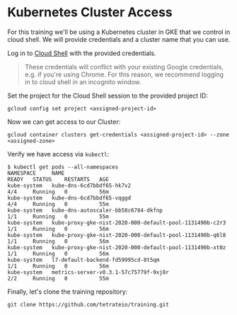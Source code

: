 Kubernetes Cluster Access
===

For this training we'll be using a Kubernetes cluster in GKE that we control in cloud shell. We will provide credentials and a cluster name that you can use.

Log in to [Cloud Shell](https://ssh.cloud.google.com/cloudshell/editor) with the provided credentials.

> These credentials will conflict with your existing Google credentials, e.g. if you're using Chrome. For this reason, we recommend logging in to cloud shell in an incognito window.

Set the project for the Cloud Shell session to the provided project ID:

```shell
gcloud config set project <assigned-project-id>
```

Now we can get access to our Cluster:

```shell
gcloud container clusters get-credentials <assigned-project-id> --zone <assigned-zone>
```

Verify we have access via `kubectl`:

```shell
$ kubectl get pods --all-namespaces
NAMESPACE     NAME                                                      READY   STATUS    RESTARTS   AGE
kube-system   kube-dns-6cd7bbdf65-hk7v2                                 4/4     Running   0          56m
kube-system   kube-dns-6cd7bbdf65-vqggd                                 4/4     Running   0          55m
kube-system   kube-dns-autoscaler-bb58c6784-dkfnp                       1/1     Running   0          55m
kube-system   kube-proxy-gke-nist-2020-000-default-pool-1131490b-c2r3   1/1     Running   0          56m
kube-system   kube-proxy-gke-nist-2020-000-default-pool-1131490b-q6l8   1/1     Running   0          56m
kube-system   kube-proxy-gke-nist-2020-000-default-pool-1131490b-xt0z   1/1     Running   0          56m
kube-system   l7-default-backend-fd59995cd-8t5qm                        1/1     Running   0          56m
kube-system   metrics-server-v0.3.1-57c75779f-9xj8r                     2/2     Running   0          55m
```

Finally, let's clone the training repository:

```shell
git clone https://github.com/tetrateio/training.git
```
